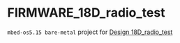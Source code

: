 # FIRMWARE_18D_radio_test

`mbed-os5.15 bare-metal` project for [Design 18D_radio_test](https://github.com/nBlocksStudioApps/18D_radio_test)